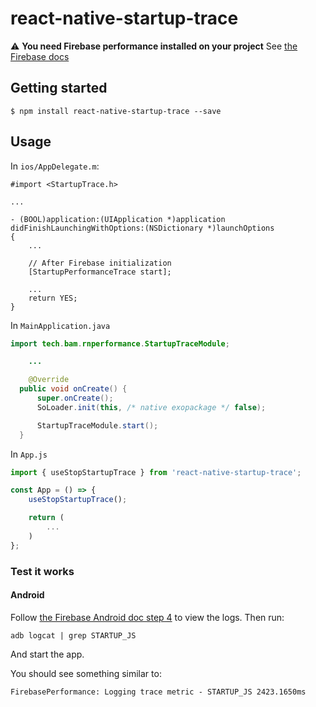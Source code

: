 
# react-native-startup-trace

:warning: **You need Firebase performance installed on your project**
See [the Firebase docs](https://rnfirebase.io/perf/usage)

## Getting started

`$ npm install react-native-startup-trace --save`

## Usage

In `ios/AppDelegate.m`:

```objc
#import <StartupTrace.h>

...

- (BOOL)application:(UIApplication *)application didFinishLaunchingWithOptions:(NSDictionary *)launchOptions
{
	...

	// After Firebase initialization
	[StartupPerformanceTrace start];

	...
	return YES;
}
```

In `MainApplication.java`

```java
import tech.bam.rnperformance.StartupTraceModule;

	...

	@Override
  public void onCreate() {
      super.onCreate();
      SoLoader.init(this, /* native exopackage */ false);

      StartupTraceModule.start();
  }
```

In `App.js`
```javascript
import { useStopStartupTrace } from 'react-native-startup-trace';

const App = () => {
	useStopStartupTrace();

	return (
		...
	)
};
```

### Test it works

#### Android

Follow [the Firebase Android doc step 4](https://firebase.google.com/docs/perf-mon/get-started-android#view-log-messages) to view the logs.
Then run:
```
adb logcat | grep STARTUP_JS
```
And start the app.

You should see something similar to:

```
FirebasePerformance: Logging trace metric - STARTUP_JS 2423.1650ms
```
